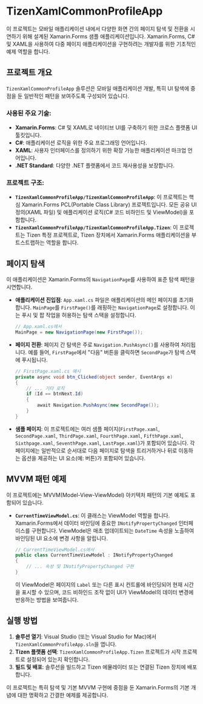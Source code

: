 # TizenXamlCommonProfileApp

이 프로젝트는 모바일 애플리케이션 내에서 다양한 화면 간의 페이지 탐색 및 전환을 시연하기 위해 설계된 Xamarin.Forms 샘플 애플리케이션입니다. Xamarin.Forms, C# 및 XAML을 사용하여 다중 페이지 애플리케이션을 구현하려는 개발자를 위한 기초적인 예제 역할을 합니다.

## 프로젝트 개요

`TizenXamlCommonProfileApp` 솔루션은 모바일 애플리케이션 개발, 특히 UI 탐색에 중점을 둔 일반적인 패턴을 보여주도록 구성되어 있습니다.

### 사용된 주요 기술:
*   **Xamarin.Forms**: C# 및 XAML로 네이티브 UI를 구축하기 위한 크로스 플랫폼 UI 툴킷입니다.
*   **C#**: 애플리케이션 로직을 위한 주요 프로그래밍 언어입니다.
*   **XAML**: 사용자 인터페이스를 정의하기 위한 확장 가능한 애플리케이션 마크업 언어입니다.
*   **.NET Standard**: 다양한 .NET 플랫폼에서 코드 재사용성을 보장합니다.

### 프로젝트 구조:
*   **`TizenXamlCommonProfileApp/TizenXamlCommonProfileApp`**: 이 프로젝트는 핵심 Xamarin.Forms PCL(Portable Class Library) 프로젝트입니다. 모든 공유 UI 정의(XAML 파일) 및 애플리케이션 로직(C# 코드 비하인드 및 ViewModel)을 포함합니다.
*   **`TizenXamlCommonProfileApp/TizenXamlCommonProfileApp.Tizen`**: 이 프로젝트는 Tizen 특정 프로젝트로, Tizen 장치에서 Xamarin.Forms 애플리케이션을 부트스트랩하는 역할을 합니다.

## 페이지 탐색

이 애플리케이션은 Xamarin.Forms의 `NavigationPage`를 사용하여 표준 탐색 패턴을 시연합니다.

*   **애플리케이션 진입점**: `App.xaml.cs` 파일은 애플리케이션의 메인 페이지를 초기화합니다. `MainPage`를 `FirstPage()`를 래핑하는 `NavigationPage`로 설정합니다. 이는 푸시 및 팝 작업을 허용하는 탐색 스택을 설정합니다.
    ```csharp
    // App.xaml.cs에서
    MainPage = new NavigationPage(new FirstPage());
    ```
*   **페이지 전환**: 페이지 간 탐색은 주로 `Navigation.PushAsync()`를 사용하여 처리됩니다. 예를 들어, `FirstPage`에서 "다음" 버튼을 클릭하면 `SecondPage`가 탐색 스택에 푸시됩니다.
    ```csharp
    // FirstPage.xaml.cs 예시
    private async void btn_Clicked(object sender, EventArgs e)
    {
        // ... 기타 로직
        if (Id == btnNext.Id)
        {
            await Navigation.PushAsync(new SecondPage());
        }
    }
    ```
*   **샘플 페이지**: 이 프로젝트에는 여러 샘플 페이지(`FirstPage.xaml`, `SecondPage.xaml`, `ThirdPage.xaml`, `FourthPage.xaml`, `FifthPage.xaml`, `Sixthpage.xaml`, `SeventhPage.xaml`, `LastPage.xaml`)가 포함되어 있습니다. 각 페이지에는 일반적으로 순서대로 다음 페이지로 탐색을 트리거하거나 뒤로 이동하는 옵션을 제공하는 UI 요소(예: 버튼)가 포함되어 있습니다.

## MVVM 패턴 예제

이 프로젝트에는 MVVM(Model-View-ViewModel) 아키텍처 패턴의 기본 예제도 포함되어 있습니다.

*   **`CurrentTimeViewModel.cs`**: 이 클래스는 ViewModel 역할을 합니다. Xamarin.Forms에서 데이터 바인딩에 중요한 `INotifyPropertyChanged` 인터페이스를 구현합니다. ViewModel은 매초 업데이트되는 `DateTime` 속성을 노출하여 바인딩된 UI 요소에 변경 사항을 알립니다.
    ```csharp
    // CurrentTimeViewModel.cs에서
    public class CurrentTimeViewModel : INotifyPropertyChanged
    {
        // ... 속성 및 INotifyPropertyChanged 구현
    }
    ```
    이 ViewModel은 페이지의 `Label` 또는 다른 표시 컨트롤에 바인딩되어 현재 시간을 표시할 수 있으며, 코드 비하인드 조작 없이 UI가 ViewModel의 데이터 변경에 반응하는 방법을 보여줍니다.

## 실행 방법

1.  **솔루션 열기**: Visual Studio (또는 Visual Studio for Mac)에서 `TizenXamlCommonProfileApp.sln`을 엽니다.
2.  **Tizen 플랫폼 선택**: `TizenXamlCommonProfileApp.Tizen` 프로젝트가 시작 프로젝트로 설정되어 있는지 확인합니다.
3.  **빌드 및 배포**: 솔루션을 빌드하고 Tizen 에뮬레이터 또는 연결된 Tizen 장치에 배포합니다.

이 프로젝트는 특히 탐색 및 기본 MVVM 구현에 중점을 둔 Xamarin.Forms의 기본 개념에 대한 명확하고 간결한 예제를 제공합니다.
